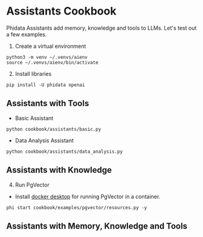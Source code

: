 # Assistants Cookbook

Phidata Assistants add memory, knowledge and tools to LLMs. Let's test out a few examples.

1. Create a virtual environment

```shell
python3 -m venv ~/.venvs/aienv
source ~/.venvs/aienv/bin/activate
```

2. Install libraries

```shell
pip install -U phidata openai
```

## Assistants with Tools

- Basic Assistant

```shell
python cookbook/assistants/basic.py
```

- Data Analysis Assistant

```shell
python cookbook/assistants/data_analysis.py
```

## Assistants with Knowledge

4. Run PgVector

- Install [docker desktop](https://docs.docker.com/desktop/install/mac-install/) for running PgVector in a container.

```shell
phi start cookbook/examples/pgvector/resources.py -y
```

## Assistants with Memory, Knowledge and Tools
